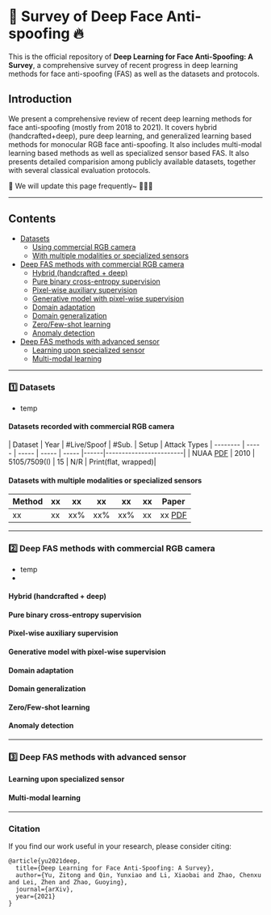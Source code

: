 # 👏 Survey of Deep Face Anti-spoofing 🔥

This is the official repository of **Deep Learning for Face Anti-Spoofing: A Survey**, a comprehensive survey 
of recent progress in deep learning methods for face anti-spoofing (FAS) as well as the datasets and protocols.


## Introduction
We present a comprehensive review of recent deep learning methods for face anti-spoofing (mostly from 2018 to 2021). It covers hybrid (handcrafted+deep), pure deep learning, and generalized learning based methods for monocular RGB face anti-spoofing. It also includes multi-modal learning based methods as well as specialized sensor based FAS. It also presents detailed comparision among publicly available datasets, together with several classical evaluation protocols.

🔔 We will update this page frequently~ :tada::tada::tada:

---
## Contents

- [Datasets](#data)
  - [Using commercial RGB camera](#data_RGB)
  - [With multiple modalities or specialized sensors](#data_Multimodal)
- [Deep FAS methods with commercial RGB camera](#methods_RGB)
  - [Hybrid (handcrafted + deep)](#hybrid)
  - [Pure binary cross-entropy supervision](#binary)
  - [Pixel-wise auxiliary supervision](#auxiliary)
  - [Generative model with pixel-wise supervision](#generative)
  - [Domain adaptation](#DA)
  - [Domain generalization](#DG)
  - [Zero/Few-shot learning](#zero-shot)
  - [Anomaly detection](#oneclass)
- [Deep FAS methods with advanced sensor](#methods_advanced)
  - [Learning upon specialized sensor](#sensor)
  - [Multi-modal learning](#multimodal)
  
---


<a name="data" />

### 1️⃣ Datasets

- temp

<a name="data_RGB" />

#### Datasets recorded with commercial RGB camera

| Dataset    | Year | #Live/Spoof | #Sub. |  Setup | Attack Types
| --------   | -----    | -----  |  -----  | ----- |------|------------------------|
| NUAA  [PDF](https://openaccess.thecvf.com/content_CVPR_2020/papers/Yu_Searching_Central_Difference_Convolutional_Networks_for_Face_Anti-Spoofing_CVPR_2020_paper.pdf)   | 2010 | 5105/7509(I) | 15 |  N/R | Print(flat, wrapped)|

<a name="data_Multimodal" />

#### Datasets with multiple modalities or specialized sensors

|Method    | xx| xx  | xx |  xx |  xx| Paper
| --------   | -----    | -----  |  -----  | ----- |------|------------------------|
|xx     | xx | xx% | xx%|  xx% |xx |xx [PDF](https://openaccess.thecvf.com/content_CVPR_2020/papers/Yu_Searching_Central_Difference_Convolutional_Networks_for_Face_Anti-Spoofing_CVPR_2020_paper.pdf)|

---
<a name="methods_RGB" />

### 2️⃣ Deep FAS methods with commercial RGB camera

- temp
- 
<a name="hybrid" />

#### Hybrid (handcrafted + deep)


<a name="binary" />

#### Pure binary cross-entropy supervision


<a name="auxiliary" />

#### Pixel-wise auxiliary supervision

<a name="generative" />

#### Generative model with pixel-wise supervision

<a name="DA" />

#### Domain adaptation

<a name="DG" />

#### Domain generalization

<a name="zero-shot" />

#### Zero/Few-shot learning

<a name="oneclass" />

#### Anomaly detection



---
<a name="methods_advanced" />

### 3️⃣ Deep FAS methods with advanced sensor


<a name="sensor" />

#### Learning upon specialized sensor

<a name="multimodal" />

#### Multi-modal learning

---

### Citation
If you find our work useful in your research, please consider citing:

    @article{yu2021deep,
      title={Deep Learning for Face Anti-Spoofing: A Survey},
      author={Yu, Zitong and Qin, Yunxiao and Li, Xiaobai and Zhao, Chenxu and Lei, Zhen and Zhao, Guoying},
      journal={arXiv},
      year={2021}
    }
    
